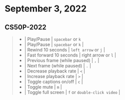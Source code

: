 # September 3, 2022

## CS50P-2022

> - | Play/Pause | `spacebar` or `k`
> - | Play/Pause | `spacebar` or `k` | 
> - | Rewind 10 seconds | `left arrow` or `j` |
> - | Fast forward 10 seconds | right arrow or `l` |
> - | Previous frame (while paused) | `,` |
> - | Next frame (while paused) | `.` |
> - | Decrease playback rate | `<` |
> - | Increase playback rate | `>` |
> - | Toggle captions on/off | `c` |
> - | Toggle mute | `m` |
> - | Toggle full screen | `f` or `double-click video` |
